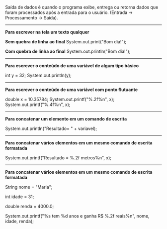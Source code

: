 Saída de dados é quando o programa exibe, entrega ou retorna dados que foram processados após a entrada para o usuário. (Entrada -> Processamento -> Saída).

______
**Para escrever na tela um texto qualquer**

**Sem quebra de linha ao final**
System.out.print("Bom dia!");

**Com quebra de linha ao final**
System.out.println("Bom dia!");
______

**Para escrever o conteúdo de uma variável de algum tipo básico**

int y = 32;
System.out.println(y);
______

**Para escrever o conteúdo de uma variável com ponto flutuante**

double x = 10.35784;
System.out.printf("%.2f%n", x);
System.out.printf("%.4f%n", x);
______

**Para concatenar um elemento em um comando de escrita**

System.out.println("Resultado= " + variavel);
______

**Para concatenar vários elementos em um mesmo comando de escrita formatada**

System.out.printf("Resultado = %.2f metros%n", x);
______

**Para concatenar vários elementos em um mesmo comando de escrita formatada**

String nome = "Maria";

int idade = 31;

double renda = 4000.0;

System.out.printf("%s tem %d anos e ganha R$ %.2f reais%n", nome, idade, renda);











